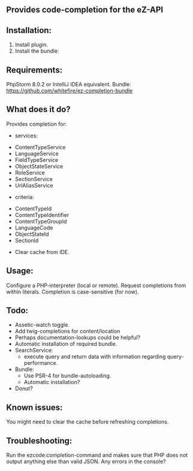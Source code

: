 Provides code-completion for the eZ-API
---------------------------------------

Installation:
-------------
1. Install plugin.
2. Install the bundle:

Requirements:
-------------
PhpStorm 8.0.2 or IntelliJ IDEA equivalent.
Bundle: https://github.com/whitefire/ez-completion-bundle

What does it do?
----------------
Provides completion for:

* services:
 - ContentTypeService
 - LanguageService
 - FieldTypeService
 - ObjectStateService
 - RoleService
 - SectionService
 - UrlAliasService

* criteria:
 - ContentTypeId
 - ContentTypeIdentifier
 - ContentTypeGroupId
 - LanguageCode
 - ObjectStateId
 - SectionId

* Clear cache from IDE.

Usage:
------
Configure a PHP-interpreter (local or remote).
Request completions from within literals.
Completion is case-sensitive (for now).

Todo:
-----
* Assetic-watch toggle.
* Add twig-completions for content/location
* Perhaps documentation-lookups could be helpful?
* Automatic installation of required bundle.
* SearchService:
    - execute query and return data with information regarding query-performance.
* Bundle:
    - Use PSR-4 for bundle-autoloading.
    - Automatic installation?
* Donut?

Known issues:
-------------
You might need to clear the cache before refreshing completions.

Troubleshooting:
----------------
Run the ezcode:completion-command and makes sure that PHP does not output anything else than valid JSON.
Any errors in the console?
